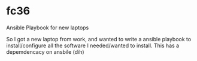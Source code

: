 # fc36
Ansible Playbook for new laptops


So I got a new laptop from work, and wanted to write a ansible playbook to install/configure all the software I needed/wanted to install.  This has a depemdencacy on ansbile (dih)
